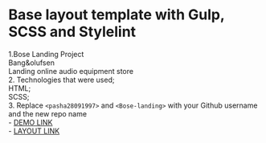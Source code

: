# Base layout template with Gulp, SCSS and Stylelint
1.Bose Landing Project <br>Bang&olufsen <br>Landing online audio equipment store <br>2. Technologies that were used; <br>HTML;<br> SCSS; <br>3. Replace `<pasha28091997>` and `<Bose-landing>` with your Github username and the new repo name <br>- [DEMO LINK](https://pasha28091997.github.io/Bose-landing/) <br>- [LAYOUT LINK](https://www.figma.com/design/DtkQmQ797hk0nI4KfMi2Uq/BOSE-New-Version?node-id=6817-211&t=KG1yOrLUvIIMO9qH-0) <br>
